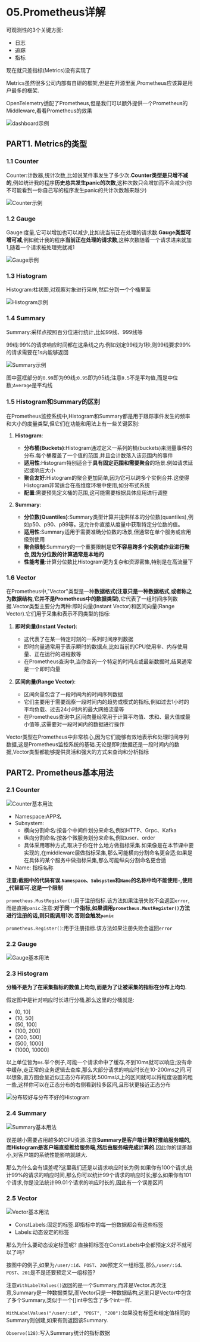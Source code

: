 # 05.Prometheus详解

可观测性的3个关键方面:

- 日志
- 追踪
- 指标

现在就只差指标(Metrics)没有实现了

Metrics虽然很多公司内部有自研的框架,但是在开源里面,Prometheus应该算是用户最多的框架.

OpenTelemetry适配了Prometheus,但是我们可以额外提供一个Prometheus的Middleware,看看Prometheus的效果

![dashboard示例](../img/Web框架之Context与AOP方案/17.Prometheus详解/dashboard示例.png)

## PART1. Metrics的类型

### 1.1 Counter

Counter:计数器,统计次数,比如说某件事发生了多少次.**Counter类型是只增不减的**,例如统计我的程序**历史总共发生panic的次数**,这种次数只会增加而不会减少(你不可能看到一你自己写的程序发生panic的共计次数越来越少)

![Counter示例](../img/Web框架之Context与AOP方案/17.Prometheus详解/Counter示例.png)

### 1.2 Gauge

Gauge:度量,它可以增加也可以减少,比如说当前正在处理的请求数.**Gauge类型可增可减**,例如统计我的程序**当前正在处理的请求数**,这种次数随着一个请求进来就加1,随着一个请求被处理完就减1

![Gauge示例](../img/Web框架之Context与AOP方案/17.Prometheus详解/Gauge示例.png)

### 1.3 Histogram

Histogram:柱状图,对观察对象进行采样,然后分到一个个桶里面

![Histogram示例](../img/Web框架之Context与AOP方案/17.Prometheus详解/Histogram示例.png)

### 1.4 Summary

Summary:采样点按照百分位进行统计,比如99线、999线等

99线:99%的请求响应时间都在这条线之内.例如划定99线为1秒,则99线要求99%的请求需要在1s内能够返回

![Summary示例](../img/Web框架之Context与AOP方案/17.Prometheus详解/Summary示例.png)

图中蓝框部分的`0.99`即为99线;`0.95`即为95线;注意`0.5`不是平均值,而是中位数;`Average`是平均线

### 1.5 Histogram和Summary的区别

在Prometheus监控系统中,Histogram和Summary都是用于跟踪事件发生的频率和大小的度量类型,但它们在功能和用法上有一些关键区别:

1. **Histogram**:
   - **分布桶(Buckets)**:Histogram通过定义一系列的桶(buckets)来测量事件的分布.每个桶覆盖了一个值的范围,并且会计数落入该范围内的事件
   - **适用性**:Histogram特别适合于**具有固定范围和需要聚合**的场景.例如请求延迟或响应大小
   - **聚合友好**:Histogram的聚合更加简单,因为它可以跨多个实例合并.这使得Histogram非常适合在高维度环境中使用,如分布式系统
   - **配置**:需要预先定义桶的范围,这可能需要根据具体应用进行调整

2. **Summary**:
   - **分位数(Quantiles)**:Summary类型计算并提供样本的分位数(quantiles),例如p50、p90、p99等。这允许你直接从度量中获取特定分位数的值。
   - **适用性**:Summary适用于需要准确分位数的场景,但通常在单个服务或应用级别使用
   - **聚合限制**:Summary的一个重要限制是**它不容易跨多个实例或作业进行聚合,因为分位数的计算通常是本地的**
   - **性能考量**:计算分位数比Histogram更为复杂和资源密集,特别是在高流量下

### 1.6 Vector

在Prometheus中,"Vector"类型是一种**数据格式(注意只是一种数据格式,或者称之为数据结构,它并不是Prometheus中的数据类型)**,它代表了一组时间序列数据.Vector类型主要分为两种:即时向量(Instant Vector)和区间向量(Range Vector).它们用于采集和表示不同类型的指标:

1. **即时向量(Instant Vector)**:
   - 这代表了在某一特定时刻的一系列时间序列数据
   - 即时向量通常用于表示瞬时的数据点,比如当前的CPU使用率、内存使用量、正在运行的进程数等
   - 在Prometheus查询中,当你查询一个特定的时间点或最新数据时,结果通常是一个即时向量

2. **区间向量(Range Vector)**:
   - 区间向量包含了一段时间内的时间序列数据
   - 它们主要用于需要观察一段时间内的趋势或模式的指标,例如过去1小时的平均负载、过去24小时内的最大网络流量等
   - 在Prometheus查询中,区间向量经常用于计算平均值、求和、最大值或最小值等,这需要对一段时间内的数据进行操作

Vector类型在Prometheus中非常核心,因为它们能够有效地表示和处理时间序列数据,这是Prometheus监控系统的基础.无论是即时数据还是一段时间内的数据,Vector类型都能够提供灵活和强大的方式来查询和分析指标

## PART2. Prometheus基本用法

### 2.1 Counter

![Counter基本用法](../img/Web框架之Context与AOP方案/17.Prometheus详解/Counter基本用法.png)

- Namespace:APP名
- Subsystem:
	- 横向分割命名:按各个中间件划分来命名,例如HTTP、Grpc、Kafka
	- 纵向分割命名:按各个微服务划分来命名,例如user、order
	- 具体采用哪种方式,取决于你在什么地方做指标采集.如果像是在本节课中要实现的,在middleware层做指标采集,那么可能横向分割命名更合适;如果是在具体的某个服务中做指标采集,那么可能纵向分割命名更合适
- Name: 指标名称

**注意:截图中的代码有误.`Namespace`、`Subsystem`和`Name`的名称中均不能使用`-`,使用`_`代替即可.这是一个限制**

`prometheus.MustRegister()`:用于注册指标.该方法如果注册失败不会返回`error`,而是直接`panic`.注意:**对于同一个指标,如果调用`prometheus.MustRegister()`方法进行注册的话,则只能调用1次.否则会触发`panic`**

`prometheus.Register()`:用于注册指标.该方法如果注册失败会返回`error`

### 2.2 Gauge

![Gauge基本用法](../img/Web框架之Context与AOP方案/17.Prometheus详解/Gauge基本用法.png)

### 2.3 Histogram

**分桶不是为了在采集指标的数值上均匀,而是为了让被采集的指标在分布上均匀**.

假定图中是针对响应时长进行分桶,那么这里的分桶就是:

- (0, 10]
- (10, 50]
- (50, 100]
- (100, 200]
- (200, 500]
- (500, 1000]
- (1000, 10000]

以上单位皆为`ms`.举个例子,可能一个请求命中了缓存,不到10ms就可以响应;没有命中缓存,走正常的业务逻辑去查库,那么大部分请求的响应时长在10-200ms之间.可以想象,直方图会呈近似正态分布的形状.500ms以上的区间就可以将粒度设置的粗一些,这样你可以在正态分布的右侧看到较多区间,且形状更接近正态分布

![分布较好与分布不好的Histogram](../img/Web框架之Context与AOP方案/17.Prometheus详解/分布较好与分布不好的Histogram.png)

### 2.4 Summary

![Summary基本用法](../img/Web框架之Context与AOP方案/17.Prometheus详解/Summary基本用法.png)

误差越小需要占用越多的CPU资源.注意**Summary是客户端计算好推给服务端的,而Histogram是客户端直接推给服务端,然后由服务端完成计算的**.因此你的误差越小,对客户端的系统性能影响就越大.

那么为什么会有误差呢?这里我们还是以请求响应时长为例:如果你有100个请求,统计99%的请求的响应时间,那么你可以统计99个请求的响应时长;那么如果你有101个请求,你是没法统计99.01个请求的响应时长的,因此有一个误差区间

### 2.5 Vector

![Vector基本用法](../img/Web框架之Context与AOP方案/17.Prometheus详解/Vector基本用法.png)

- ConstLabels:固定的标签.即指标中的每一份数据都会有这些标签
- Labels:动态设定的标签

那么为什么要动态设定标签呢? 直接把标签在ConstLabels中全都预定义好不就可以了吗?

按图中的例子,如果为`/user/:id`、`POST`、`200`预定义一组标签,那么`/user/:id`、`POST`、`201`是不是还要预定义一组标签?

注意`WithLabelValues()`返回的是一个Summary,而非是Vector.再次注意,Summary是一种数据类型,而Vector只是一种数据结构,这里只是Vector中包含了多个Summary,类似于一个[]int中包含了多个int一样.

`WithLabelValues("/user/:id", "POST", "200")`:如果没有标签和给定值相同的Summary则创建,如果有则返回该Summary.

`Observe(128)`:写入Summary统计的指标数据